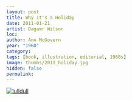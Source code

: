 ```yaml
---
layout: post
title: Why it's a Holiday
date: 2011-01-21
artist: Dagamr Wilson
loc: 
author: Ann McGovern
year: "1960"
category: 
tags: [book, illustration, editorial, 1960s]
image: thumbs/2011_holiday.jpg
hidden: false
permalink:
---
```





<div class="post_image">
	<a href="{{ site.baseurl }}/images/posts/2011_holiday/001.jpg" target="_blank">
	<img src="{{ site.baseurl }}/images/posts/2011_holiday/001.jpg" alt="lulldull"></a>
</div>
